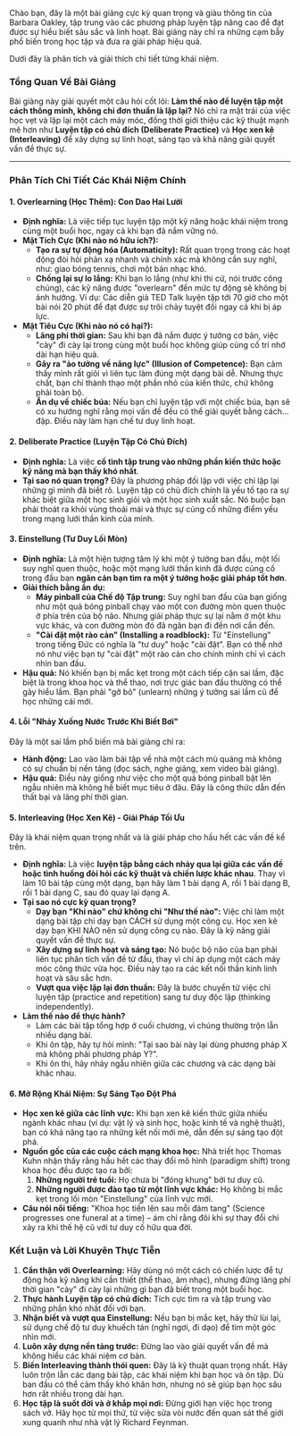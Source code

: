 Chào bạn, đây là một bài giảng cực kỳ quan trọng và giàu thông tin của Barbara Oakley, tập trung vào các phương pháp luyện tập nâng cao để đạt được sự hiểu biết sâu sắc và linh hoạt. Bài giảng này chỉ ra những cạm bẫy phổ biến trong học tập và đưa ra giải pháp hiệu quả.

Dưới đây là phân tích và giải thích chi tiết từng khái niệm.

### **Tổng Quan Về Bài Giảng**

Bài giảng này giải quyết một câu hỏi cốt lõi: **Làm thế nào để luyện tập một cách thông minh, không chỉ đơn thuần là lặp lại?** Nó chỉ ra mặt trái của việc học vẹt và lặp lại một cách máy móc, đồng thời giới thiệu các kỹ thuật mạnh mẽ hơn như **Luyện tập có chủ đích (Deliberate Practice)** và **Học xen kẽ (Interleaving)** để xây dựng sự linh hoạt, sáng tạo và khả năng giải quyết vấn đề thực sự.

---

### **Phân Tích Chi Tiết Các Khái Niệm Chính**

#### **1. Overlearning (Học Thêm): Con Dao Hai Lưỡi**

*   **Định nghĩa:** Là việc tiếp tục luyện tập một kỹ năng hoặc khái niệm trong cùng một buổi học, ngay cả khi bạn đã nắm vững nó.
*   **Mặt Tích Cực (Khi nào nó hữu ích?):**
    *   **Tạo ra sự tự động hóa (Automaticity):** Rất quan trọng trong các hoạt động đòi hỏi phản xạ nhanh và chính xác mà không cần suy nghĩ, như: giao bóng tennis, chơi một bản nhạc khó.
    *   **Chống lại sự lo lắng:** Khi bạn lo lắng (như khi thi cử, nói trước công chúng), các kỹ năng được "overlearn" đến mức tự động sẽ không bị ảnh hưởng. Ví dụ: Các diễn giả TED Talk luyện tập tới 70 giờ cho một bài nói 20 phút để đạt được sự trôi chảy tuyệt đối ngay cả khi bị áp lực.
*   **Mặt Tiêu Cực (Khi nào nó có hại?):**
    *   **Lãng phí thời gian:** Sau khi bạn đã nắm được ý tưởng cơ bản, việc "cày" đi cày lại trong cùng một buổi học không giúp củng cố trí nhớ dài hạn hiệu quả.
    *   **Gây ra "ảo tưởng về năng lực" (Illusion of Competence):** Bạn cảm thấy mình rất giỏi vì liên tục làm đúng một dạng bài dễ. Nhưng thực chất, bạn chỉ thành thạo một phần nhỏ của kiến thức, chứ không phải toàn bộ.
    *   **Ẩn dụ về chiếc búa:** Nếu bạn chỉ luyện tập với một chiếc búa, bạn sẽ có xu hướng nghĩ rằng mọi vấn đề đều có thể giải quyết bằng cách... đập. Điều này làm hạn chế tư duy linh hoạt.

#### **2. Deliberate Practice (Luyện Tập Có Chủ Đích)**

*   **Định nghĩa:** Là việc **cố tình tập trung vào những phần kiến thức hoặc kỹ năng mà bạn thấy khó nhất**.
*   **Tại sao nó quan trọng?** Đây là phương pháp đối lập với việc chỉ lặp lại những gì mình đã biết rõ. Luyện tập có chủ đích chính là yếu tố tạo ra sự khác biệt giữa một học sinh giỏi và một học sinh xuất sắc. Nó buộc bạn phải thoát ra khỏi vùng thoải mái và thực sự củng cố những điểm yếu trong mạng lưới thần kinh của mình.

#### **3. Einstellung (Tư Duy Lối Mòn)**

*   **Định nghĩa:** Là một hiện tượng tâm lý khi một ý tưởng ban đầu, một lối suy nghĩ quen thuộc, hoặc một mạng lưới thần kinh đã được củng cố trong đầu bạn **ngăn cản bạn tìm ra một ý tưởng hoặc giải pháp tốt hơn**.
*   **Giải thích bằng ẩn dụ:**
    *   **Máy pinball của Chế độ Tập trung:** Suy nghĩ ban đầu của bạn giống như một quả bóng pinball chạy vào một con đường mòn quen thuộc ở phía trên của bộ não. Nhưng giải pháp thực sự lại nằm ở một khu vực khác, và con đường mòn đó đã ngăn bạn đi đến nơi cần đến.
    *   **"Cài đặt một rào cản" (Installing a roadblock):** Từ "Einstellung" trong tiếng Đức có nghĩa là "tư duy" hoặc "cài đặt". Bạn có thể nhớ nó như việc bạn tự "cài đặt" một rào cản cho chính mình chỉ vì cách nhìn ban đầu.
*   **Hậu quả:** Nó khiến bạn bị mắc kẹt trong một cách tiếp cận sai lầm, đặc biệt là trong khoa học và thể thao, nơi trực giác ban đầu thường có thể gây hiểu lầm. Bạn phải "gỡ bỏ" (unlearn) những ý tưởng sai lầm cũ để học những cái mới.

#### **4. Lỗi "Nhảy Xuống Nước Trước Khi Biết Bơi"**

Đây là một sai lầm phổ biến mà bài giảng chỉ ra:

*   **Hành động:** Lao vào làm bài tập về nhà một cách mù quáng mà không có sự chuẩn bị nền tảng (đọc sách, nghe giảng, xem video bài giảng).
*   **Hậu quả:** Điều này giống như việc cho một quả bóng pinball bật lên ngẫu nhiên mà không hề biết mục tiêu ở đâu. Đây là công thức dẫn đến thất bại và lãng phí thời gian.

#### **5. Interleaving (Học Xen Kẽ) - Giải Pháp Tối Ưu**

Đây là khái niệm quan trọng nhất và là giải pháp cho hầu hết các vấn đề kể trên.

*   **Định nghĩa:** Là việc **luyện tập bằng cách nhảy qua lại giữa các vấn đề hoặc tình huống đòi hỏi các kỹ thuật và chiến lược khác nhau**. Thay vì làm 10 bài tập cùng một dạng, bạn hãy làm 1 bài dạng A, rồi 1 bài dạng B, rồi 1 bài dạng C, sau đó quay lại dạng A.
*   **Tại sao nó cực kỳ quan trọng?**
    *   **Dạy bạn "Khi nào" chứ không chỉ "Như thế nào":** Việc chỉ làm một dạng bài tập chỉ dạy bạn CÁCH sử dụng một công cụ. Học xen kẽ dạy bạn KHI NÀO nên sử dụng công cụ nào. Đây là kỹ năng giải quyết vấn đề thực sự.
    *   **Xây dựng sự linh hoạt và sáng tạo:** Nó buộc bộ não của bạn phải liên tục phân tích vấn đề từ đầu, thay vì chỉ áp dụng một cách máy móc công thức vừa học. Điều này tạo ra các kết nối thần kinh linh hoạt và sâu sắc hơn.
    *   **Vượt qua việc lặp lại đơn thuần:** Đây là bước chuyển từ việc chỉ luyện tập (practice and repetition) sang tư duy độc lập (thinking independently).
*   **Làm thế nào để thực hành?**
    *   Làm các bài tập tổng hợp ở cuối chương, vì chúng thường trộn lẫn nhiều dạng bài.
    *   Khi ôn tập, hãy tự hỏi mình: "Tại sao bài này lại dùng phương pháp X mà không phải phương pháp Y?".
    *   Khi ôn thi, hãy nhảy ngẫu nhiên giữa các chương và các dạng bài khác nhau.

#### **6. Mở Rộng Khái Niệm: Sự Sáng Tạo Đột Phá**

*   **Học xen kẽ giữa các lĩnh vực:** Khi bạn xen kẽ kiến thức giữa nhiều ngành khác nhau (ví dụ: vật lý và sinh học, hoặc kinh tế và nghệ thuật), bạn có khả năng tạo ra những kết nối mới mẻ, dẫn đến sự sáng tạo đột phá.
*   **Nguồn gốc của các cuộc cách mạng khoa học:** Nhà triết học Thomas Kuhn nhận thấy rằng hầu hết các thay đổi mô hình (paradigm shift) trong khoa học đều được tạo ra bởi:
    1.  **Những người trẻ tuổi:** Họ chưa bị "đóng khung" bởi tư duy cũ.
    2.  **Những người được đào tạo từ một lĩnh vực khác:** Họ không bị mắc kẹt trong lối mòn "Einstellung" của lĩnh vực mới.
*   **Câu nói nổi tiếng:** "Khoa học tiến lên sau mỗi đám tang" (Science progresses one funeral at a time) – ám chỉ rằng đôi khi sự thay đổi chỉ xảy ra khi thế hệ cũ với tư duy cố hữu qua đời.

### **Kết Luận và Lời Khuyên Thực Tiễn**

1.  **Cẩn thận với Overlearning:** Hãy dùng nó một cách có chiến lược để tự động hóa kỹ năng khi cần thiết (thể thao, âm nhạc), nhưng đừng lãng phí thời gian "cày" đi cày lại những gì bạn đã biết trong một buổi học.
2.  **Thực hành Luyện tập có chủ đích:** Tích cực tìm ra và tập trung vào những phần khó nhất đối với bạn.
3.  **Nhận biết và vượt qua Einstellung:** Nếu bạn bị mắc kẹt, hãy thử lùi lại, sử dụng chế độ tư duy khuếch tán (nghỉ ngơi, đi dạo) để tìm một góc nhìn mới.
4.  **Luôn xây dựng nền tảng trước:** Đừng lao vào giải quyết vấn đề mà không hiểu các khái niệm cơ bản.
5.  **Biến Interleaving thành thói quen:** Đây là kỹ thuật quan trọng nhất. Hãy luôn trộn lẫn các dạng bài tập, các khái niệm khi bạn học và ôn tập. Dù ban đầu có thể cảm thấy khó khăn hơn, nhưng nó sẽ giúp bạn học sâu hơn rất nhiều trong dài hạn.
6.  **Học tập là suốt đời và ở khắp mọi nơi:** Đừng giới hạn việc học trong sách vở. Hãy học từ mọi thứ, từ việc sửa vòi nước đến quan sát thế giới xung quanh như nhà vật lý Richard Feynman.